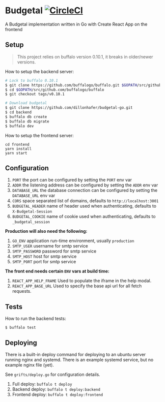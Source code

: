 # Budgetal [![CircleCI](https://img.shields.io/circleci/project/github/dillonhafer/budgetal-go/master.svg?style=flat-square)](https://circleci.com/gh/dillonhafer/budgetal-go)


A Budgetal implementation written in Go with Create React App on the
frontend

## Setup

> This project relies on buffalo version 0.10.1, it breaks in older/newer versions.

How to setup the backend server:

```sh
# Lock to buffalo 0.10.1
$ git clone https://github.com/buffalogo/buffalo.git $GOPATH/src/github.com/buffalogo/buffalo
$ cd $GOPATH/src/github.com/buffalogo/buffalo
$ git checkout tags/v0.10.1

# Download budgetal
$ git clone https://github.com/dillonhafer/budgetal-go.git
$ cd backend
$ buffalo db create
$ buffalo db migrate
$ buffalo dev
```

How to setup the frontend server:

```
cd frontend
yarn install
yarn start
```

## Configuration

1. `PORT` the port can be configured by setting the `PORT` env var
2. `ADDR` the listening address can be configured by setting the `ADDR` env var
3. `DATABASE_URL` the database connection can be configured by setting the `DATABASE_URL` env var
4. `CORS` space separated list of domains, defaults to `http://localhost:3001`
5. `BUDGETAL_HEADER` name of header used when authenticating, defaults to `X-Budgetal-Session`
6. `BUDGETAL_COOKIE` name of cookie used when authenticating, defaults to `_budgetal_session`

**Production will also need the following:**

1. `GO_ENV` application run-time environment, usually `production`
2. `SMTP_USER` username for smtp service
3. `SMTP_PASSWORD` password for smtp service
4. `SMTP_HOST` host for smtp service
5. `SMTP_PORT` port for smtp service

**The front end needs certain `ENV` vars at build time:**

1. `REACT_APP_HELP_FRAME` Used to populate the iframe in the help modal.
2. `REACT_APP_BASE_URL` Used to specify the base api url for all fetch requests.

## Tests

How to run the backend tests:

```
$ buffalo test
```

## Deploying

There is a built-in deploy command for deploying to an ubuntu server running nginx and systemd. There is an example systemd service, but no example nginx file (yet).

See `grifts/deploy.go` for configuration details.

1. Full deploy: `buffalo t deploy`
2. Backend deploy: `buffalo t deploy:backend`
3. Frontend deploy: `buffalo t deploy:frontend`
